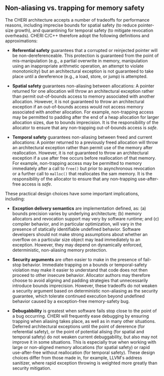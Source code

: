 ## Non-aliasing vs. trapping for memory safety

The CHERI architecture accepts a number of tradeoffs for performance reasons,
including imprecise bounds for spatial safety (to reduce pointer-size growth),
and quarantining for temporal safety (to mitigate revocation overheads).
CHERI C/C++ therefore adopt the following definitions and approximations:

 * **Referential safety** guarantees that a corrupted or reinjected pointer
   will be non-dereferenceable.
   This protection is guaranteed from the point of mis-manipulation (e.g., a
   partial overwrite in memory, manipulation using an inappropriate arithmetic
   operation, an attempt to violate monotonicity) but an architectural
   exception is not guaranteed to take place until a dereference (e.g., a
   load, store, or jump) is attempted.

 * **Spatial safety** guarantees non-aliasing between allocations: A pointer
   returned for one allocation will throw an architectural exception rather
   than permit out-of-bounds access to memory associated with another
   allocation.
   However, it is not guaranteed to throw an architectural exception if an
   out-of-bounds access would not access memory associated with another
   allocation.
   For example, non-trapping access may be permitted to padding after the end
   of a heap allocation for larger allocation sizes, due to bounds
   imprecision.
   It is the responsibility of the allocator to ensure that any non-trapping
   out-of-bounds access is *safe*.

 * **Temporal safety** guarantees non-aliasing between freed and current
   allocations: A pointer returned to a previously freed allocation will throw
   an architectural exception rather than permit use of the memory after
   reallocation.
   However, it is not guaranteed to throw an architectural exception if a use
   after free occurs before reallocation of that memory.
   For example, non-trapping access may be permitted to memory immediately
   after a call to `free()` but prior to asynchronous revocation or a further
   call to `malloc()` that reallocates the sam memory.
   It is the responsibility of the allocator to ensure that any non-trapping
   use-after-free access is *safe*.

These practical design choices have some important implications, including:

 * **Exception delivery semantics** are implementation defined, as: (a) bounds
   precision varies by underlying architecture; (b) memory allocators and
   revocation support may very by software runtime; and (c) compiler behavior,
   and in particular optimization, will vary in the presence of statically
   identifiable undefined behavior.
   Software developers should not make strong assumptions about whether an
   overflow on a particular size object may lead immediately to an exception.
   However, they may depend on dynamically enforced, deterministic,
   non-aliasing memory protection.

 * **Security arguments** are often easier to make in the presence of
   fail-stop behavior.
   Immediate trapping on a bounds or temporal-safety violation may make it
   easier to understand that code does not then proceed to other insecure
   behavior.
   Allocator authors may therefore choose to avoid aligning and padding
   strategies that unnecessarily introduce bounds imprecision.
   However, these tradeoffs do not weaken a security argument based on
   deterministic non-aliasing as the security guarantee, which tolerate
   continued execution beyond undefined behavior caused by a exception-free
   memory-safety bug.

 * **Debugabbility** is greatest when software fails stop close to the point
   of a bug occurring.
   CHERI will frequently ease debugging by ensuring trapping when aliasing
   takes place, as well as in many other situations.
   Deferred architectural exceptions until the point of dererence (for
   referential safety), or the point of potential alising (for spatial and
   temporal safety) do not weaken current debuggability, but also may not
   improve it in some situations.
   This is especially true when working with large or non-aligned memory
   allocations (for spatial safety) or rapid use-after-free without
   reallocation (for temporal safety).
   These design choices differ from those made in, for example, LLVM's address
   sanitizer, where rapid exception throwing is weighted more greatly than
   security mitigation.
